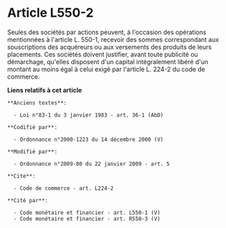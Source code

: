 # Article L550-2

Seules des sociétés par actions peuvent, à l'occasion des opérations mentionnées à l'article L. 550-1, recevoir des sommes
correspondant aux souscriptions des acquéreurs ou aux versements des produits de leurs placements. Ces sociétés doivent
justifier, avant toute publicité ou démarchage, qu'elles disposent d'un capital intégralement libéré d'un montant au moins
égal à celui exigé par l'article L. 224-2 du code de commerce.

**Liens relatifs à cet article**

	**Anciens textes**:

	  - Loi n°83-1 du 3 janvier 1983 - art. 36-1 (AbD)

	**Codifié par**:

	  - Ordonnance n°2000-1223 du 14 décembre 2000 (V)

	**Modifié par**:

	  - Ordonnance n°2009-80 du 22 janvier 2009 - art. 5

	**Cite**:

	  - Code de commerce - art. L224-2

	**Cité par**:

	  - Code monétaire et financier - art. L550-1 (V)
	  - Code monétaire et financier - art. R550-3 (V)
